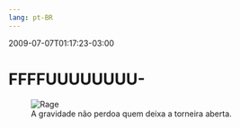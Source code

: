 ```yaml
---
lang: pt-BR
---
```


2009-07-07T01:17:23-03:00
# FFFFUUUUUUUU-

<figure>
  <img src="/img/rage.gif" alt="Rage" />
  <figcaption>A gravidade não perdoa quem deixa a torneira aberta.</figcaption>
</figure>
